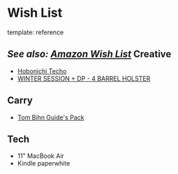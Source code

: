 Wish List
=========
template: reference

_See also: [Amazon Wish List](http://www.amazon.com/gp/registry/wishlist/ref=nav_wish_list)_
Creative
--------

* [Hobonichi Techo](http://www.1101.com/store/techo/2014/planner/detail_hontai/c_hpr_m.html)
* [WINTER SESSION + DP - 4 BARREL HOLSTER
](http://doanepaper.bigcartel.com/product/winter-session-dp-4-barrel-holster)

Carry 
---

* [Tom Bihn Guide's Pack](http://www.tombihn.com/backpacks/guidespack.html)

Tech
----

* 11" MacBook Air
* Kindle paperwhite